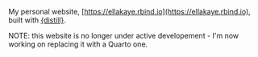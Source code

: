 My personal website, [https://ellakaye.rbind.io](https://ellakaye.rbind.io), built with [{distill}](https://rstudio.github.io/distill/).

NOTE: this website is no longer under active developement - I'm now working on replacing it with a Quarto one.
